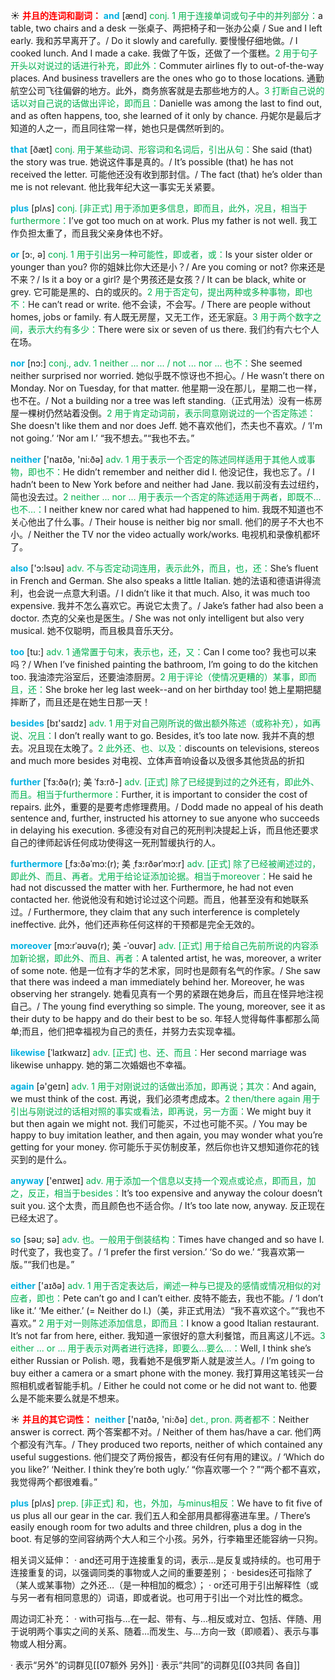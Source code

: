 ☀ <font color="red">**并且的连词和副词：**</font>
<font color="sky blue">**and**</font> [ænd] 
<font color="#00b050">conj. 1 用于连接单词或句子中的并列部分：</font>a table, two chairs and a desk 一张桌子、两把椅子和一张办公桌 / Sue and I left early. 我和苏早离开了。/ Do it slowly and carefully. 要慢慢仔细地做。/ I cooked lunch. And I made a cake. 我做了午饭，还做了一个蛋糕。<font color="#00b050">2 用于句子开头以对说过的话进行补充，即此外：</font>Commuter airlines fly to out-of-the-way places. And business travellers are the ones who go to those locations. 通勤航空公司飞往偏僻的地方。此外，商务旅客就是去那些地方的人。<font color="#00b050">3 打断自己说的话以对自己说的话做出评论，即而且：</font>Danielle was among the last to find out, and as often happens, too, she learned of it only by chance. 丹妮尔是最后才知道的人之一，而且同往常一样，她也只是偶然听到的。

<font color="sky blue">**that**</font> [ðæt] 
<font color="#00b050">conj. 用于某些动词、形容词和名词后，引出从句：</font>She said (that) the story was true. 她说这件事是真的。/ It’s possible (that) he has not received the letter. 可能他还没有收到那封信。/ The fact (that) he’s older than me is not relevant. 他比我年纪大这一事实无关紧要。

<font color="sky blue">**plus**</font> [plʌs] 
<font color="#00b050">conj. [非正式] 用于添加更多信息，即而且，此外，况且，相当于furthermore：</font>I’ve got too much on at work. Plus my father is not well. 我工作负担太重了，而且我父亲身体也不好。

<font color="sky blue">**or**</font> [ɔ:, ə] 
<font color="#00b050">conj. 1 用于引出另一种可能性，即或者，或：</font>Is your sister older or younger than you? 你的姐妹比你大还是小？/ Are you coming or not? 你来还是不来？/ Is it a boy or a girl? 是个男孩还是女孩？/ It can be black, white or grey. 它可能是黑的、白的或灰的。<font color="#00b050">2 用于否定句，提出两种或多种事物，即也不：</font>He can’t read or write. 他不会读，不会写。/ There are people without homes, jobs or family. 有人既无房屋，又无工作，还无家庭。<font color="#00b050">3 用于两个数字之间，表示大约有多少：</font>There were six or seven of us there. 我们约有六七个人在场。

<font color="sky blue">**nor**</font> [nɔ:] 
<font color="#00b050">conj., adv. 1 neither ... nor ... / not ... nor ... 也不：</font>She seemed neither surprised nor worried. 她似乎既不惊讶也不担心。/ He wasn’t there on Monday. Nor on Tuesday, for that matter. 他星期一没在那儿，星期二也一样，也不在。/ Not a building nor a tree was left standing.（正式用法）没有一栋房屋一棵树仍然站着没倒。<font color="#00b050">2 用于肯定动词前，表示同意刚说过的一个否定陈述：</font>She doesn't like them and nor does Jeff. 她不喜欢他们，杰夫也不喜欢。/ ‘I'm not going.’ ‘Nor am I.’ “我不想去。”“我也不去。”

<font color="sky blue">**neither**</font> ['naɪðə, 'ni:ðə] 
<font color="#00b050">adv. 1 用于表示一个否定的陈述同样适用于其他人或事物，即也不：</font>He didn’t remember and neither did I. 他没记住，我也忘了。/ I hadn’t been to New York before and neither had Jane. 我以前没有去过纽约，简也没去过。<font color="#00b050">2 neither ... nor ... 用于表示一个否定的陈述适用于两者，即既不…也不…：</font>I neither knew nor cared what had happened to him. 我既不知道也不关心他出了什么事。/ Their house is neither big nor small. 他们的房子不大也不小。/ Neither the TV nor the video actually work/works. 电视机和录像机都坏了。

<font color="sky blue">**also**</font> ['ɔ:lsəʊ] 
<font color="#00b050">adv. 不与否定动词连用，表示此外，而且，也，还：</font>She’s fluent in French and German. She also speaks a little Italian. 她的法语和德语讲得流利，也会说一点意大利语。/ I didn’t like it that much. Also, it was much too expensive. 我并不怎么喜欢它。再说它太贵了。/ Jake’s father had also been a doctor. 杰克的父亲也是医生。/ She was not only intelligent but also very musical. 她不仅聪明，而且极具音乐天分。

<font color="sky blue">**too**</font> [tu:] 
<font color="#00b050">adv. 1 通常置于句末，表示也，还，又：</font>Can I come too? 我也可以来吗？/ When I’ve finished painting the bathroom, I’m going to do the kitchen too. 我油漆完浴室后，还要油漆厨房。<font color="#00b050">2 用于评论（使情况更糟的）某事，即而且，还：</font>She broke her leg last week--and on her birthday too! 她上星期把腿摔断了，而且还是在她生日那一天！

<font color="sky blue">**besides**</font> [bɪ'saɪdz] 
<font color="#00b050">adv. 1 用于对自己刚所说的做出额外陈述（或称补充），如再说、况且：</font>I don’t really want to go. Besides, it’s too late now. 我并不真的想去。况且现在太晚了。<font color="#00b050">2 此外还、也、以及：</font>discounts on televisions, stereos and much more besides 对电视、立体声音响设备以及很多其他货品的折扣
           
<font color="sky blue">**further**</font> [ˈfɜ:ðə(r); 美 ˈfɜ:rð-]
<font color="#00b050">adv. [正式] 除了已经提到过的之外还有，即此外、而且。相当于furthermore：</font>Further, it is important to consider the cost of repairs. 此外，重要的是要考虑修理费用。/ Dodd made no appeal of his death sentence and, further, instructed his attorney to sue anyone who succeeds in delaying his execution. 多德没有对自己的死刑判决提起上诉，而且他还要求自己的律师起诉任何成功使得这一死刑暂缓执行的人。
           
<font color="sky blue">**furthermore**</font> [ˌfɜ:ðəˈmɔ:(r); 美 ˌfɜ:rðərˈmɔ:r]
<font color="#00b050">adv. [正式] 除了已经被阐述过的，即此外、而且、再者。尤用于给论证添加论据。相当于moreover：</font>He said he had not discussed the matter with her. Furthermore, he had not even contacted her. 他说他没有和她讨论过这个问题。而且，他甚至没有和她联系过。/ Furthermore, they claim that any such interference is completely ineffective. 此外，他们还声称任何这样的干预都是完全无效的。           
           
<font color="sky blue">**moreover**</font> [mɔ:rˈəʊvə(r); 美 -ˈoʊvər]
<font color="#00b050">adv. [正式] 用于给自己先前所说的内容添加新论据，即此外、而且、再者：</font>A talented artist, he was, moreover, a writer of some note. 他是一位有才华的艺术家，同时也是颇有名气的作家。/ She saw that there was indeed a man immediately behind her. Moreover, he was observing her strangely. 她看见真有一个男的紧跟在她身后，而且在怪异地注视自己。/ The young find everything so simple. The young, moreover, see it as their duty to be happy and do their best to be so. 年轻人觉得每件事都那么简单;而且，他们把幸福视为自己的责任，并努力去实现幸福。

<font color="sky blue">**likewise**</font> [ˈlaɪkwaɪz]
<font color="#00b050">adv. [正式] 也、还、而且：</font>Her second marriage was likewise unhappy. 她的第二次婚姻也不幸福。

<font color="sky blue">**again**</font> [ə'ɡeɪn] 
<font color="#00b050">adv. 1 用于对刚说过的话做出添加，即再说；其次：</font>And again, we must think of the cost. 再说，我们必须考虑成本。<font color="#00b050">2 then/there again 用于引出与刚说过的话相对照的事实或看法，即再说，另一方面：</font>We might buy it but then again we might not. 我们可能买，不过也可能不买。/ You may be happy to buy imitation leather, and then again, you may wonder what you’re getting for your money. 你可能乐于买仿制皮革，然后你也许又想知道你花的钱买到的是什么。

<font color="sky blue">**anyway**</font> ['enɪweɪ] 
<font color="#00b050">adv. 用于添加一个信息以支持一个观点或论点，即而且，加之，反正，相当于besides：</font>It’s too expensive and anyway the colour doesn’t suit you. 这个太贵，而且颜色也不适合你。/ It’s too late now, anyway. 反正现在已经太迟了。

<font color="sky blue">**so**</font> [səʊ; sə] 
<font color="#00b050">adv. 也。一般用于倒装结构：</font>Times have changed and so have I. 时代变了，我也变了。/ ‘I prefer the first version.’ ‘So do we.’ “我喜欢第一版。”“我们也是。”

<font color="sky blue">**either**</font> ['aɪðə] 
<font color="#00b050">adv. 1 用于否定表达后，阐述一种与已提及的感情或情况相似的对应者，即也：</font>Pete can’t go and I can’t either. 皮特不能去，我也不能。/ ‘I don’t like it.’ ‘Me either.’ (= Neither do I.)（美，非正式用法）“我不喜欢这个。”“我也不喜欢。” <font color="#00b050">2 用于对一则陈述添加信息，即而且：</font>I know a good Italian restaurant. It’s not far from here, either. 我知道一家很好的意大利餐馆，而且离这儿不远。<font color="#00b050">3 either ... or ... 用于表示对两者进行选择，即要么…要么…：</font>Well, I think she’s either Russian or Polish. 嗯，我看她不是俄罗斯人就是波兰人。/ I’m going to buy either a camera or a smart phone with the money. 我打算用这笔钱买一台照相机或者智能手机。/ Either he could not come or he did not want to. 他要么是不能来要么就是不想来。

☀ <font color="red">**并且的其它词性：**</font>
<font color="sky blue">**neither**</font> ['naɪðə, 'ni:ðə] 
<font color="#00b050">det., pron. 两者都不：</font>Neither answer is correct. 两个答案都不对。/ Neither of them has/have a car. 他们两个都没有汽车。/ They produced two reports, neither of which contained any useful suggestions. 他们提交了两份报告，都没有任何有用的建议。/ ‘Which do you like?’ ‘Neither. I think they’re both ugly.’ “你喜欢哪一个？”“两个都不喜欢，我觉得两个都很难看。”

<font color="sky blue">**plus**</font> [plʌs] 
<font color="#00b050">prep. [非正式] 和，也，外加，与minus相反：</font>We have to fit five of us plus all our gear in the car. 我们五人和全部用具都得塞进车里。/ There’s easily enough room for two adults and three children, plus a dog in the boot. 有足够的空间容纳两个大人和三个小孩。另外，行李箱里还能容纳一只狗。

相关词义延伸：
· and还可用于连接重复的词，表示…是反复或持续的。也可用于连接重复的词，以强调同类的事物或人之间的重要差别；
· besides还可指除了（某人或某事物）之外还…（是一种相加的概念）；
· or还可用于引出解释性（或与另一者有相同意思的）词语，即或者说。也可用于引出一个对比性的概念。

周边词汇补充：
· with可指与…在一起、带有、与…相反或对立、包括、伴随、用于说明两个事实之间的关系、随着…而发生、与…方向一致（即顺着）、表示与事物或人相分离。

· 表示“另外”的词群见[[07额外 另外]]
· 表示“共同”的词群见[[03共同 各自]]
